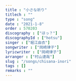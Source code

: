 ```yaml
---
title : "小さな祈り"
titlech : ""
type : "song"
date : "2021-1-8"
order : 570203
discography : ["ほっ？"]
discographyId : ["hotsu"]
singer : ["堀江由衣"]
songwriter : ["岡崎律子"]
lyricwriter : ["岡崎律子"]
arranger : ["村山達哉"]
slug : "/songs/chisana-inori"
tags : []
remarks : ""
---
```


